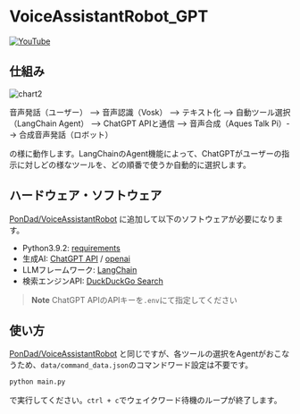 # VoiceAssistantRobot_GPT

[![YouTube](https://github.com/PonDad/VoiceAssistantRobot_GPT/blob/main/images/image_3.jpg)](https://www.youtube.com/watch?v=703jyL2EDnk)

## 仕組み
![chart2](https://github.com/PonDad/VoiceAssistantRobot_GPT/blob/main/images/chart_2.png)

音声発話（ユーザー） --> 音声認識（Vosk） --> テキスト化 --> 自動ツール選択（LangChain Agent） --> ChatGPT APIと通信 --> 音声合成（Aques Talk Pi）--> 合成音声発話（ロボット）

の様に動作します。LangChainのAgent機能によって、ChatGPTがユーザーの指示に対しどの様なツールを、どの順番で使うか自動的に選択します。

## ハードウェア・ソフトウェア

[PonDad/VoiceAssistantRobot](https://github.com/PonDad/VoiceAssistantRobot) に追加して以下のソフトウェアが必要になります。

- Python3.9.2: [requirements](https://github.com/PonDad/VoiceAssistantRobot_GPT/blob/main/requirements.txt)
- 生成AI: [ChatGPT API](https://openai.com/blog/introducing-chatgpt-and-whisper-apis) / [openai](https://pypi.org/project/openai/)
- LLMフレームワーク: [LangChain](https://python.langchain.com/docs/get_started/installation)
- 検索エンジンAPI: [DuckDuckGo Search](https://github.com/deedy5/duckduckgo_search)

> **Note**
> ChatGPT APIのAPIキーを`.env`にて指定してください

## 使い方

[PonDad/VoiceAssistantRobot](https://github.com/PonDad/VoiceAssistantRobot) と同じですが、各ツールの選択をAgentがおこなうため、`data/command_data.json`のコマンドワード設定は不要です。

```bash
python main.py
```
で実行してください。`ctrl + c`でウェイクワード待機のループが終了します。